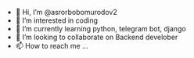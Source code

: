 - 👋 Hi, I’m @asrorbobomurodov2
- 👀 I’m interested in coding
- 🌱 I’m currently learning python, telegram bot, django
- 💞️ I’m looking to collaborate on Backend develober 
- 📫 How to reach me ...

<!---
asrorbobomurodov2/asrorbobomurodov2 is a ✨ special ✨ repository because its `README.md` (this file) appears on your GitHub profile.
You can click the Preview link to take a look at your changes.
--->

